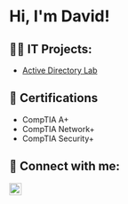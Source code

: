 <h1>Hi, I'm David!</h1>

<h2>👨‍💻 IT Projects:</h2>

- [Active Directory Lab](https://github.com/dmalkin9460/REPONAME)

<h2>📄 Certifications</h2>

- CompTIA A+
- CompTIA Network+
- CompTIA Security+

<h2>🤳 Connect with me:</h2>

[<img align="left" alt="DavidMalkin | LinkedIn" width="22px" src="https://cdn.jsdelivr.net/npm/simple-icons@v3/icons/linkedin.svg" />][linkedin]

[linkedin]: https://linkedin.com/in/davidwmalkin
